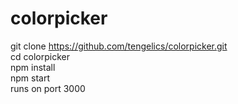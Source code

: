 # colorpicker

git clone https://github.com/tengelics/colorpicker.git </br>cd colorpicker <br/>npm install <br/>npm start <br/>runs on port 3000
